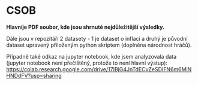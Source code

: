 # CSOB

**Hlavníje PDF soubor, kde jsou shrnuté nejdůležitější výsledky.**

Dále jsou v repozitáři 2 datasety - 1 je dataset o inflaci a druhý je původní dataset upravený přiloženým python skriptem (doplněna národnost hráčů).

Případně také odkaz na jupyter notebook, kde jsem analyzovala data (jupyter notebook není přečištěný, protože to není hlavní výstup):
https://colab.research.google.com/drive/17IBjG4JnTdECvZeSDIFN6m6MlNHNDdFV?usp=sharing
